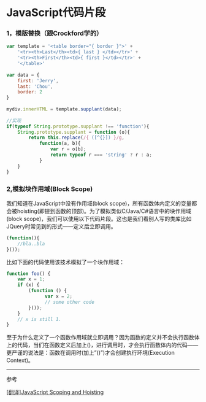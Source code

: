 JavaScript代码片段
=======

### 1，模版替换（跟Crockford学的）

```javascript
var template = '<table border="{ border }">' +
    '<tr><th>Last</th><td>{ last } </td></tr>' + 
    '<tr><th>First</th><td>{ first }</td></tr>' +
    '</table>'
 
var data = {
    first: 'Jerry',
    last: 'Chou',
    border: 2
}
 
mydiv.innerHTML = template.supplant(data);
 
//实现
if(typeof String.prototype.supplant !== 'function'){
    String.prototype.supplant = function (o){
        return this.replace(/{ ([^{}]) }/g,
            function(a, b){
                var r = o[b];
                return typeof r === 'string' ? r : a;
            }
    }
}
```

### 2,模拟块作用域(Block Scope)

我们知道在JavaScript中没有作用域(block scope)，所有函数体内定义的变量都会被hoisting(即提到函数的顶部)。为了模拟类似C/Java/C#语言中的块作用域(block scope)，我们可以使用以下代码片段。这也是我们看别人写的类库比如JQuery时常见到的形式——定义后立即调用。

```javascript
(function(){
    //bla..bla
}());
```

比如下面的代码使用该技术模拟了一个块作用域：

```javascript
function foo() {
    var x = 1;
    if (x) {
        (function () {
              var x = 2;
              // some other code
        }());
    }
    // x is still 1.
}
```

至于为什么定义了一个函数作用域就立即调用？因为函数的定义并不会执行函数体上的代码，当们在函数定义后加上()，进行调用时，才会执行函数体内的代码——更严谨的说法是：函数在调用时(加上”()”)才会创建执行环境(Execution Context)。

---
参考

[[翻译]JavaScript Scoping and Hoisting](http://www.cnblogs.com/betarabbit/archive/2012/01/28/2330446.html)
